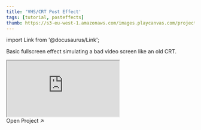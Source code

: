 ```yaml
---
title: 'VHS/CRT Post Effect'
tags: [tutorial, posteffects]
thumb: https://s3-eu-west-1.amazonaws.com/images.playcanvas.com/projects/12/373076/0WJ6Y8-image-75.jpg
---
```


import Link from '@docusaurus/Link';

Basic fullscreen effect simulating a bad video screen like an old CRT.

<div className="iframe-container">
    <iframe src="https://playcanv.as/p/6hhSiHG3/" title="VHS/CRT Post Effect" allow="camera; microphone; xr-spatial-tracking; fullscreen" allowfullscreen></iframe>
</div>

<Link to='https://playcanvas.com/project/373076/'>Open Project ↗</Link>
